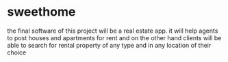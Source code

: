 # sweethome
the final software of this project will be a real estate app. it will help agents to post houses and apartments for rent and on the other hand clients will be able to search for rental property of any type and in any location of their choice

